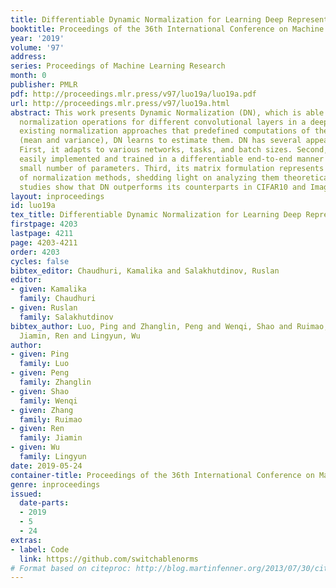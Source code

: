 ```yaml
---
title: Differentiable Dynamic Normalization for Learning Deep Representation
booktitle: Proceedings of the 36th International Conference on Machine Learning
year: '2019'
volume: '97'
address: 
series: Proceedings of Machine Learning Research
month: 0
publisher: PMLR
pdf: http://proceedings.mlr.press/v97/luo19a/luo19a.pdf
url: http://proceedings.mlr.press/v97/luo19a.html
abstract: This work presents Dynamic Normalization (DN), which is able to learn arbitrary
  normalization operations for different convolutional layers in a deep ConvNet. Unlike
  existing normalization approaches that predefined computations of the statistics
  (mean and variance), DN learns to estimate them. DN has several appealing benefits.
  First, it adapts to various networks, tasks, and batch sizes. Second, it can be
  easily implemented and trained in a differentiable end-to-end manner with merely
  small number of parameters. Third, its matrix formulation represents a wide range
  of normalization methods, shedding light on analyzing them theoretically. Extensive
  studies show that DN outperforms its counterparts in CIFAR10 and ImageNet.
layout: inproceedings
id: luo19a
tex_title: Differentiable Dynamic Normalization for Learning Deep Representation
firstpage: 4203
lastpage: 4211
page: 4203-4211
order: 4203
cycles: false
bibtex_editor: Chaudhuri, Kamalika and Salakhutdinov, Ruslan
editor:
- given: Kamalika
  family: Chaudhuri
- given: Ruslan
  family: Salakhutdinov
bibtex_author: Luo, Ping and Zhanglin, Peng and Wenqi, Shao and Ruimao, Zhang and
  Jiamin, Ren and Lingyun, Wu
author:
- given: Ping
  family: Luo
- given: Peng
  family: Zhanglin
- given: Shao
  family: Wenqi
- given: Zhang
  family: Ruimao
- given: Ren
  family: Jiamin
- given: Wu
  family: Lingyun
date: 2019-05-24
container-title: Proceedings of the 36th International Conference on Machine Learning
genre: inproceedings
issued:
  date-parts:
  - 2019
  - 5
  - 24
extras:
- label: Code
  link: https://github.com/switchablenorms
# Format based on citeproc: http://blog.martinfenner.org/2013/07/30/citeproc-yaml-for-bibliographies/
---
```


